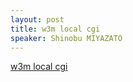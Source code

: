 ```yaml
---
layout: post
title: w3m local cgi
speaker: Shinobu MIYAZATO
---
```


[w3m local cgi](http://tomohiro.github.com/hack/02_w3m-local-cgi/index.html "w3m local cgi")
